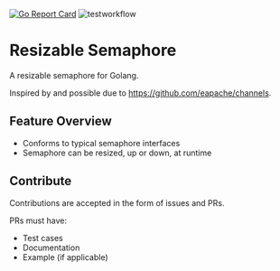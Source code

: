 [![Go Report Card](https://goreportcard.com/badge/github.com/tlkamp/go-semaphore)](https://goreportcard.com/report/github.com/tlkamp/go-semaphore)
![testworkflow](https://github.com/tlkamp/go-semaphore/actions/workflows/test.yaml/badge.svg?branch=main)

# Resizable Semaphore

A resizable semaphore for Golang.

Inspired by and possible due to https://github.com/eapache/channels. 

## Feature Overview
- Conforms to typical semaphore interfaces
- Semaphore can be resized, up or down, at runtime

## Contribute
Contributions are accepted in the form of issues and PRs.

PRs must have:
- Test cases
- Documentation
- Example (if applicable)
